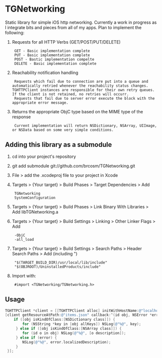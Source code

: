 TGNetworking
============

Static library for simple iOS http networking.  Currently a work in progress as I integrate bits and pieces from all of my apps.  Plan to implement the following:

1. Requests for all HTTP Verbs (GET/POST/PUT/DELETE)
        
		GET - Basic implementation complete
		PUT - Basic implementation complete
		POST - Bastic implementation compelte
		DELETE - Basic implementation complete
		
2. Reachability notification handling

        Requests which fail due to connection are put into a queue and automatically retried whenever the reachability status changes.  TGHTTPClient instances are responsible for their own retry queues.  If the client is not retained, no retries will occurr.
		Requests that fail due to server error execute the block with the appropriate error message.
		
3. Returns the appropriate ObjC type based on the MIME type of the response

        Current implementation will return NSDictionary, NSArray, UIImage, or NSData based on some very simple conditions.

## Adding this library as a submodule

1. cd into your project's repository
2. git add submodule git://github.com/brcosm/TGNetworking.git
3. File > add the .xcodeproj file to your project in Xcode
4. Targets > {Your target} > Build Phases > Target Dependencies > Add 
        
		TGNetworking
		SystemConfiguration
		
5. Targets > {Your target} > Build Phases > Link Binary With Libraries > Add libTGNetworking.a
6. Targets > {Your target} > Build Settings > Linking > Other Linker Flags > Add

        -ObjC
        -all_load
      
7. Targets > {Your target} > Build Settings > Search Paths > Header Search Paths > Add (including ")

        "$(TARGET_BUILD_DIR)/usr/local/lib/include"
        "$(OBJROOT)/UninstalledProducts/include"
        
8. Import with:
 
        #import <TGNetworking/TGNetworking.h>

## Usage

``` objective-c
TGHTTPClient *client = [[TGHTTPClient alloc] initWithHostName:@"localhost" port:@"8000"];
[client getResourceAtPath:@"items.json" callback:^(id obj, NSError *error) {
	if ([obj isKindOfClass:[NSDictionary class]]) {
    	for (NSString *key in [obj allKeys]) NSLog(@"%@", key);
   	 } else if ([obj isKindOfClass:[NSArray class]]) {
     	for (id o in obj) NSLog(@"%@", [o description]);
   	 } else if (error) {
     	NSLog(@"%@", error.localizedDescription);
     }
 }];
 ```
